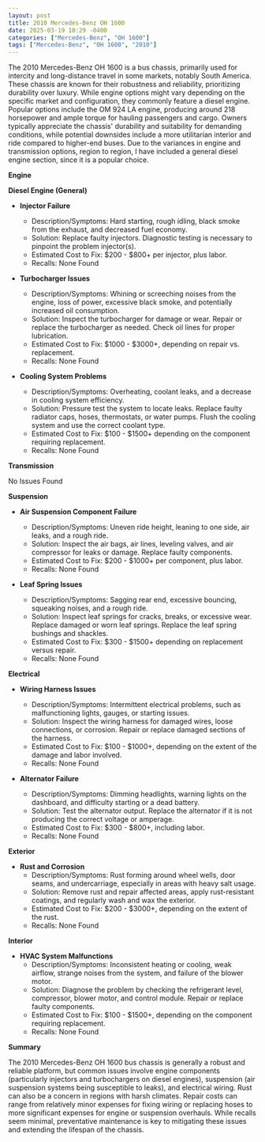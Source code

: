 ```yaml
---
layout: post
title: 2010 Mercedes-Benz OH 1600
date: 2025-03-19 10:29 -0400
categories: ["Mercedes-Benz", "OH 1600"]
tags: ["Mercedes-Benz", "OH 1600", "2010"]
---
```

The 2010 Mercedes-Benz OH 1600 is a bus chassis, primarily used for intercity and long-distance travel in some markets, notably South America. These chassis are known for their robustness and reliability, prioritizing durability over luxury. While engine options might vary depending on the specific market and configuration, they commonly feature a diesel engine. Popular options include the OM 924 LA engine, producing around 218 horsepower and ample torque for hauling passengers and cargo. Owners typically appreciate the chassis' durability and suitability for demanding conditions, while potential downsides include a more utilitarian interior and ride compared to higher-end buses. Due to the variances in engine and transmission options, region to region, I have included a general diesel engine section, since it is a popular choice.

**Engine**

**Diesel Engine (General)**

* **Injector Failure**
    * Description/Symptoms: Hard starting, rough idling, black smoke from the exhaust, and decreased fuel economy.
    * Solution: Replace faulty injectors. Diagnostic testing is necessary to pinpoint the problem injector(s).
    * Estimated Cost to Fix: $200 - $800+ per injector, plus labor.
    * Recalls: None Found

* **Turbocharger Issues**
    * Description/Symptoms: Whining or screeching noises from the engine, loss of power, excessive black smoke, and potentially increased oil consumption.
    * Solution: Inspect the turbocharger for damage or wear. Repair or replace the turbocharger as needed. Check oil lines for proper lubrication.
    * Estimated Cost to Fix: $1000 - $3000+, depending on repair vs. replacement.
    * Recalls: None Found

* **Cooling System Problems**
    * Description/Symptoms: Overheating, coolant leaks, and a decrease in cooling system efficiency.
    * Solution: Pressure test the system to locate leaks. Replace faulty radiator caps, hoses, thermostats, or water pumps. Flush the cooling system and use the correct coolant type.
    * Estimated Cost to Fix: $100 - $1500+ depending on the component requiring replacement.
    * Recalls: None Found

**Transmission**

No Issues Found

**Suspension**

* **Air Suspension Component Failure**
    * Description/Symptoms: Uneven ride height, leaning to one side, air leaks, and a rough ride.
    * Solution: Inspect the air bags, air lines, leveling valves, and air compressor for leaks or damage. Replace faulty components.
    * Estimated Cost to Fix: $200 - $1000+ per component, plus labor.
    * Recalls: None Found

* **Leaf Spring Issues**
    * Description/Symptoms: Sagging rear end, excessive bouncing, squeaking noises, and a rough ride.
    * Solution: Inspect leaf springs for cracks, breaks, or excessive wear. Replace damaged or worn leaf springs. Replace the leaf spring bushings and shackles.
    * Estimated Cost to Fix: $300 - $1500+ depending on replacement versus repair.
    * Recalls: None Found

**Electrical**

* **Wiring Harness Issues**
    * Description/Symptoms: Intermittent electrical problems, such as malfunctioning lights, gauges, or starting issues.
    * Solution: Inspect the wiring harness for damaged wires, loose connections, or corrosion. Repair or replace damaged sections of the harness.
    * Estimated Cost to Fix: $100 - $1000+, depending on the extent of the damage and labor involved.
    * Recalls: None Found

* **Alternator Failure**
    * Description/Symptoms: Dimming headlights, warning lights on the dashboard, and difficulty starting or a dead battery.
    * Solution: Test the alternator output. Replace the alternator if it is not producing the correct voltage or amperage.
    * Estimated Cost to Fix: $300 - $800+, including labor.
    * Recalls: None Found

**Exterior**

* **Rust and Corrosion**
    * Description/Symptoms: Rust forming around wheel wells, door seams, and undercarriage, especially in areas with heavy salt usage.
    * Solution: Remove rust and repair affected areas, apply rust-resistant coatings, and regularly wash and wax the exterior.
    * Estimated Cost to Fix: $200 - $3000+, depending on the extent of the rust.
    * Recalls: None Found

**Interior**

* **HVAC System Malfunctions**
    * Description/Symptoms: Inconsistent heating or cooling, weak airflow, strange noises from the system, and failure of the blower motor.
    * Solution: Diagnose the problem by checking the refrigerant level, compressor, blower motor, and control module. Repair or replace faulty components.
    * Estimated Cost to Fix: $100 - $1500+, depending on the component requiring replacement.
    * Recalls: None Found

**Summary**

The 2010 Mercedes-Benz OH 1600 bus chassis is generally a robust and reliable platform, but common issues involve engine components (particularly injectors and turbochargers on diesel engines), suspension (air suspension systems being susceptible to leaks), and electrical wiring. Rust can also be a concern in regions with harsh climates. Repair costs can range from relatively minor expenses for fixing wiring or replacing hoses to more significant expenses for engine or suspension overhauls. While recalls seem minimal, preventative maintenance is key to mitigating these issues and extending the lifespan of the chassis.

